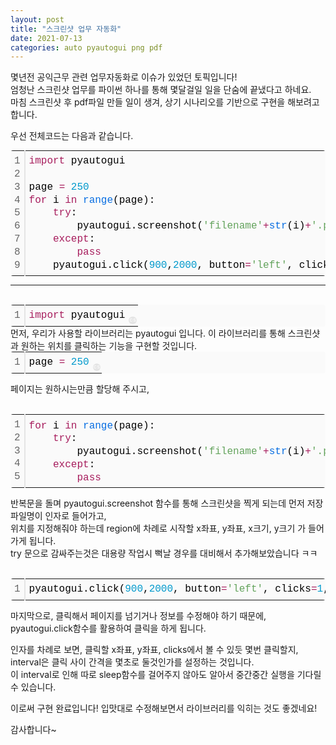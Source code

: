 ```yaml
---
layout: post
title: "스크린샷 업무 자동화"
date: 2021-07-13
categories: auto pyautogui png pdf
---  
```

몇년전 공익근무 관련 업무자동화로 이슈가 있었던 토픽입니다!   
엄청난 스크린샷 업무를 파이썬 하나를 통해 몇달걸일 일을 단숨에 끝냈다고 하네요.   
마침 스크린샷 후 pdf파일 만들 일이 생겨, 상기 시나리오를 기반으로 구현을 해보려고 합니다.   


우선 전체코드는 다음과 같습니다.      
   
<div class="colorscripter-code" style="color:#010101;font-family:Consolas, 'Liberation Mono', Menlo, Courier, monospace !important; position:relative !important;overflow:auto"><table class="colorscripter-code-table" style="margin:0;padding:0;border:none;background-color:#fafafa;border-radius:4px;" cellspacing="0" cellpadding="0"><tr><td style="padding:6px;border-right:2px solid #e5e5e5"><div style="margin:0;padding:0;word-break:normal;text-align:right;color:#666;font-family:Consolas, 'Liberation Mono', Menlo, Courier, monospace !important;line-height:130%"><div style="line-height:130%">1</div><div style="line-height:130%">2</div><div style="line-height:130%">3</div><div style="line-height:130%">4</div><div style="line-height:130%">5</div><div style="line-height:130%">6</div><div style="line-height:130%">7</div><div style="line-height:130%">8</div><div style="line-height:130%">9</div></div></td><td style="padding:6px 0;text-align:left"><div style="margin:0;padding:0;color:#010101;font-family:Consolas, 'Liberation Mono', Menlo, Courier, monospace !important;line-height:130%"><div style="padding:0 6px; white-space:pre; line-height:130%"><span style="color:#a71d5d">import</span>&nbsp;pyautogui</div><div style="padding:0 6px; white-space:pre; line-height:130%">&nbsp;</div><div style="padding:0 6px; white-space:pre; line-height:130%">page&nbsp;<span style="color:#0086b3"></span><span style="color:#a71d5d">=</span>&nbsp;<span style="color:#0099cc">250</span></div><div style="padding:0 6px; white-space:pre; line-height:130%"><span style="color:#a71d5d">for</span>&nbsp;i&nbsp;<span style="color:#a71d5d">in</span>&nbsp;<span style="color:#066de2">range</span>(page):</div><div style="padding:0 6px; white-space:pre; line-height:130%">&nbsp;&nbsp;&nbsp;&nbsp;<span style="color:#a71d5d">try</span>:</div><div style="padding:0 6px; white-space:pre; line-height:130%">&nbsp;&nbsp;&nbsp;&nbsp;&nbsp;&nbsp;&nbsp;&nbsp;pyautogui.screenshot(<span style="color:#63a35c">'filename'</span><span style="color:#0086b3"></span><span style="color:#a71d5d">+</span><span style="color:#066de2">str</span>(i)<span style="color:#0086b3"></span><span style="color:#a71d5d">+</span><span style="color:#63a35c">'.png'</span>,&nbsp;region<span style="color:#0086b3"></span><span style="color:#a71d5d">=</span>(<span style="color:#0099cc">200</span>,<span style="color:#0099cc">300</span>,&nbsp;<span style="color:#0099cc">300</span>,<span style="color:#0099cc">300</span>))</div><div style="padding:0 6px; white-space:pre; line-height:130%">&nbsp;&nbsp;&nbsp;&nbsp;<span style="color:#a71d5d">except</span>:</div><div style="padding:0 6px; white-space:pre; line-height:130%">&nbsp;&nbsp;&nbsp;&nbsp;&nbsp;&nbsp;&nbsp;&nbsp;<span style="color:#a71d5d">pass</span></div><div style="padding:0 6px; white-space:pre; line-height:130%">&nbsp;&nbsp;&nbsp;&nbsp;pyautogui.click(<span style="color:#0099cc">900</span>,<span style="color:#0099cc">2000</span>,&nbsp;button<span style="color:#0086b3"></span><span style="color:#a71d5d">=</span><span style="color:#63a35c">'left'</span>,&nbsp;clicks<span style="color:#0086b3"></span><span style="color:#a71d5d">=</span><span style="color:#0099cc">1</span>,&nbsp;interval<span style="color:#0086b3"></span><span style="color:#a71d5d">=</span><span style="color:#0099cc">1</span>)</div></div></td><td style="vertical-align:bottom;padding:0 2px 4px 0"><a href="http://colorscripter.com/info#e" target="_blank" style="text-decoration:none;color:white"><span style="font-size:9px;word-break:normal;background-color:#e5e5e5;color:white;border-radius:10px;padding:1px">cs</span></a></td></tr></table></div>  

---
<br>
<div class="colorscripter-code" style="color:#010101;font-family:Consolas, 'Liberation Mono', Menlo, Courier, monospace !important; position:relative !important;overflow:auto"><table class="colorscripter-code-table" style="margin:0;padding:0;border:none;background-color:#fafafa;border-radius:4px;" cellspacing="0" cellpadding="0"><tr><td style="padding:6px;border-right:2px solid #e5e5e5"><div style="margin:0;padding:0;word-break:normal;text-align:right;color:#666;font-family:Consolas, 'Liberation Mono', Menlo, Courier, monospace !important;line-height:130%"><div style="line-height:130%">1</div></div></td><td style="padding:6px 0;text-align:left"><div style="margin:0;padding:0;color:#010101;font-family:Consolas, 'Liberation Mono', Menlo, Courier, monospace !important;line-height:130%"><div style="padding:0 6px; white-space:pre; line-height:130%"><span style="color:#a71d5d">import</span>&nbsp;pyautogui</div></div></td><td style="vertical-align:bottom;padding:0 2px 4px 0"><a href="http://colorscripter.com/info#e" target="_blank" style="text-decoration:none;color:white"><span style="font-size:9px;word-break:normal;background-color:#e5e5e5;color:white;border-radius:10px;padding:1px">cs</span></a></td></tr></table></div>  
먼저, 우리가 사용할 라이브러리는 pyautogui 입니다.   
이 라이브러리를 통해 스크린샷과 원하는 위치를 클릭하는 기능을 구현할 것입니다.   
<br>
<div class="colorscripter-code" style="color:#010101;font-family:Consolas, 'Liberation Mono', Menlo, Courier, monospace !important; position:relative !important;overflow:auto"><table class="colorscripter-code-table" style="margin:0;padding:0;border:none;background-color:#fafafa;border-radius:4px;" cellspacing="0" cellpadding="0"><tr><td style="padding:6px;border-right:2px solid #e5e5e5"><div style="margin:0;padding:0;word-break:normal;text-align:right;color:#666;font-family:Consolas, 'Liberation Mono', Menlo, Courier, monospace !important;line-height:130%"><div style="line-height:130%">1</div></div></td><td style="padding:6px 0;text-align:left"><div style="margin:0;padding:0;color:#010101;font-family:Consolas, 'Liberation Mono', Menlo, Courier, monospace !important;line-height:130%"><div style="padding:0 6px; white-space:pre; line-height:130%">page&nbsp;<span style="color:#0086b3"></span><span style="color:#a71d5d">=</span>&nbsp;<span style="color:#0099cc">250</span></div></div></td><td style="vertical-align:bottom;padding:0 2px 4px 0"><a href="http://colorscripter.com/info#e" target="_blank" style="text-decoration:none;color:white"><span style="font-size:9px;word-break:normal;background-color:#e5e5e5;color:white;border-radius:10px;padding:1px">cs</span></a></td></tr></table></div>  

페이지는 원하시는만큼 할당해 주시고,  
<br>
<div class="colorscripter-code" style="color:#010101;font-family:Consolas, 'Liberation Mono', Menlo, Courier, monospace !important; position:relative !important;overflow:auto"><table class="colorscripter-code-table" style="margin:0;padding:0;border:none;background-color:#fafafa;border-radius:4px;" cellspacing="0" cellpadding="0"><tr><td style="padding:6px;border-right:2px solid #e5e5e5"><div style="margin:0;padding:0;word-break:normal;text-align:right;color:#666;font-family:Consolas, 'Liberation Mono', Menlo, Courier, monospace !important;line-height:130%"><div style="line-height:130%">1</div><div style="line-height:130%">2</div><div style="line-height:130%">3</div><div style="line-height:130%">4</div><div style="line-height:130%">5</div></div></td><td style="padding:6px 0;text-align:left"><div style="margin:0;padding:0;color:#010101;font-family:Consolas, 'Liberation Mono', Menlo, Courier, monospace !important;line-height:130%"><div style="padding:0 6px; white-space:pre; line-height:130%"><span style="color:#a71d5d">for</span>&nbsp;i&nbsp;<span style="color:#a71d5d">in</span>&nbsp;<span style="color:#066de2">range</span>(page):</div><div style="padding:0 6px; white-space:pre; line-height:130%">&nbsp;&nbsp;&nbsp;&nbsp;<span style="color:#a71d5d">try</span>:</div><div style="padding:0 6px; white-space:pre; line-height:130%">&nbsp;&nbsp;&nbsp;&nbsp;&nbsp;&nbsp;&nbsp;&nbsp;pyautogui.screenshot(<span style="color:#63a35c">'filename'</span><span style="color:#0086b3"></span><span style="color:#a71d5d">+</span><span style="color:#066de2">str</span>(i)<span style="color:#0086b3"></span><span style="color:#a71d5d">+</span><span style="color:#63a35c">'.png'</span>,&nbsp;region<span style="color:#0086b3"></span><span style="color:#a71d5d">=</span>(<span style="color:#0099cc">200</span>,<span style="color:#0099cc">300</span>,&nbsp;<span style="color:#0099cc">300</span>,<span style="color:#0099cc">300</span>))</div><div style="padding:0 6px; white-space:pre; line-height:130%">&nbsp;&nbsp;&nbsp;&nbsp;<span style="color:#a71d5d">except</span>:</div><div style="padding:0 6px; white-space:pre; line-height:130%">&nbsp;&nbsp;&nbsp;&nbsp;&nbsp;&nbsp;&nbsp;&nbsp;<span style="color:#a71d5d">pass</span></div></div><div style="text-align:right;margin-top:-13px;margin-right:5px;font-size:9px;font-style:italic"><a href="http://colorscripter.com/info#e" target="_blank" style="color:#e5e5e5text-decoration:none">Colored by Color Scripter</a></div></td><td style="vertical-align:bottom;padding:0 2px 4px 0"><a href="http://colorscripter.com/info#e" target="_blank" style="text-decoration:none;color:white"><span style="font-size:9px;word-break:normal;background-color:#e5e5e5;color:white;border-radius:10px;padding:1px">cs</span></a></td></tr></table></div>


반복문을 돌며 pyautogui.screenshot 함수를 통해 스크린샷을 찍게 되는데 먼저 저장 파일명이 인자로 들어가고,   
위치를 지정해줘야 하는데 region에 차례로 시작할 x좌표, y좌표, x크기, y크기 가 들어가게 됩니다.   
try 문으로 감싸주는것은 대용량 작업시 뻑날 경우를 대비해서 추가해보았습니다 ㅋㅋ   
<br>
   
<div class="colorscripter-code" style="color:#010101;font-family:Consolas, 'Liberation Mono', Menlo, Courier, monospace !important; position:relative !important;overflow:auto"><table class="colorscripter-code-table" style="margin:0;padding:0;border:none;background-color:#fafafa;border-radius:4px;" cellspacing="0" cellpadding="0"><tr><td style="padding:6px;border-right:2px solid #e5e5e5"><div style="margin:0;padding:0;word-break:normal;text-align:right;color:#666;font-family:Consolas, 'Liberation Mono', Menlo, Courier, monospace !important;line-height:130%"><div style="line-height:130%">1</div></div></td><td style="padding:6px 0;text-align:left"><div style="margin:0;padding:0;color:#010101;font-family:Consolas, 'Liberation Mono', Menlo, Courier, monospace !important;line-height:130%"><div style="padding:0 6px; white-space:pre; line-height:130%">pyautogui.click(<span style="color:#0099cc">900</span>,<span style="color:#0099cc">2000</span>,&nbsp;button<span style="color:#0086b3"></span><span style="color:#a71d5d">=</span><span style="color:#63a35c">'left'</span>,&nbsp;clicks<span style="color:#0086b3"></span><span style="color:#a71d5d">=</span><span style="color:#0099cc">1</span>,&nbsp;interval<span style="color:#0086b3"></span><span style="color:#a71d5d">=</span><span style="color:#0099cc">1</span>)</div></div></td><td style="vertical-align:bottom;padding:0 2px 4px 0"><a href="http://colorscripter.com/info#e" target="_blank" style="text-decoration:none;color:white"><span style="font-size:9px;word-break:normal;background-color:#e5e5e5;color:white;border-radius:10px;padding:1px">cs</span></a></td></tr></table></div>  


마지막으로, 클릭해서 페이지를 넘기거나 정보를 수정해야 하기 때문에, pyautogui.click함수를 활용하여 클릭을 하게 됩니다.  

 인자를 차례로 보면, 클릭할 x좌표, y좌표, clicks에서 볼 수 있듯 몇번 클릭할지, interval은 클릭 사이 간격을 몇초로 둘것인가를 설정하는 것입니다.    
이 interval로 인해 따로 sleep함수를 걸어주지 않아도 알아서 중간중간 실행을 기다릴 수 있습니다.   
   
   
이로써 구현 완료입니다! 입맛대로 수정해보면서 라이브러리를 익히는 것도 좋겠네요!
   
감사합니다~  

